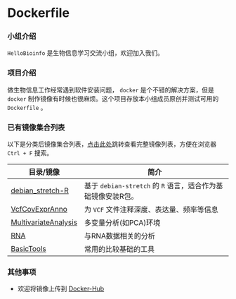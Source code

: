 # Dockerfile
### 小组介绍  
`HelloBioinfo` 是生物信息学习交流小组，欢迎加入我们。
### 项目介绍
做生物信息工作经常遇到软件安装问题， `docker` 是个不错的解决方案，但是 `docker` 制作镜像有时候也很麻烦。这个项目存放本小组成员原创并测试可用的 `Dockerfile` 。 
### 已有镜像集合列表  
以下是分类后镜像集合列表，[点击此处](./FullList.md)跳转查看完整镜像列表，方便在浏览器 `Ctrl + F` 搜索。 

| 目录/镜像 | 简介 |
| --- | --- |
| [debian_stretch-R](./debian_stretch-R) | 基于 `debian-stretch` 的 `R` 语言，适合作为基础镜像安装R包。 |
| [VcfCovExprAnno](./VcfCovExprAnno) | 为 `VCF` 文件注释深度、表达量、频率等信息 |
| [MultivariateAnalysis](./MultivariateAnalysis) | 多变量分析(如PCA)环境 |
| [RNA](./RNA) | 与RNA数据相关的分析 |
| [BasicTools](./BasicTools) | 常用的比较基础的工具 |
### 其他事项
* 欢迎将镜像上传到 [Docker-Hub](https://hub.docker.com/)
